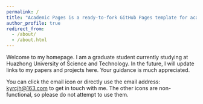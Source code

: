 ```yaml
---
permalink: /
title: "Academic Pages is a ready-to-fork GitHub Pages template for academic personal websites"
author_profile: true
redirect_from: 
  - /about/
  - /about.html
---
```


Welcome to my homepage. I am a graduate student currently studying at Huazhong University of Science and Technology. In the future, I will update links to my papers and projects here. Your guidance is much appreciated.


You can click the email icon or directly use the email address: kyrcjh@163.com to get in touch with me. The other icons are non-functional, so please do not attempt to use them.
